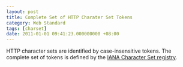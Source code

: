 ```yaml
---
layout: post
title: Complete Set of HTTP Charater Set Tokens
category: Web Standard
tags: [charset]
date: 2011-01-01 09:41:23.000000000 +08:00
---
```

HTTP character sets are identified by case-insensitive tokens.  The complete set
of tokens is defined by the
[IANA Character Set registry](http://www.iana.org/assignments/character-sets).
